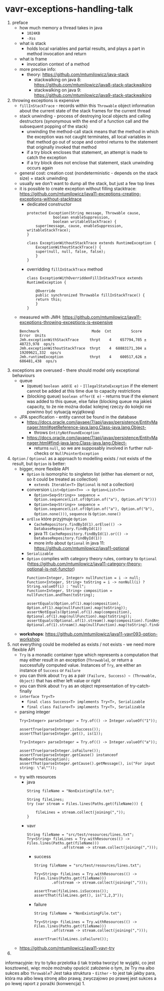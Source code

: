 # vavr-exceptions-handling-talk

1. preface
	* how much memory a thread takes in java
		* `1024KB`
		* `-Xss`
	* what is stack
		* holds local variables and partial results, and plays a part in method invocation and return
	* what is frame
		* invocation context of a method
	* more precise info:
		* theory: https://github.com/mtumilowicz/java-stack
			* stackwalking on java 8: https://github.com/mtumilowicz/java8-stack-stackwalking
			* stackwalking on java 9: https://github.com/mtumilowicz/java9-stack-stackwalking
1. throwing exceptions is expensive
	* `fillInStackTrace` - records within this `Throwable` object information about the current state of the stack frames for the current thread
	* stack unwinding - process of destroying local objects and calling destructors (synonymous with the end of a function call and the subsequent popping of the stack)
		* unwinding the method-call stack means that the method in which the exception was not caught terminates, all local variables in that method go out of scope and control returns to the statement that originally invoked that method
		* if a try block encloses that statement, an attempt is made to catch the exception
		* if a try block does not enclose that statement, stack unwinding occurs again
	* general cost: creation cost (nondeterministic - depends on the stack size) + stack unwinding
	* usually we don't want to dump all the stack, but just a few top lines
	* it is possible to create exception without filling stacktrace: https://github.com/mtumilowicz/java11-exceptions-creating-exceptions-without-stacktrace
		* dedicated constructor
			```
			protected Exception(String message, Throwable cause,
					    boolean enableSuppression,
					    boolean writableStackTrace) {
			    super(message, cause, enableSuppression, writableStackTrace);
			}
			```
			```
			class ExceptionWithoutStackTrace extends RuntimeException {
			    ExceptionWithoutStackTrace() {
				super(null, null, false, false);
			    }
			}
			```
		* overridding `fillInStackTrace` method
			```
			class ExceptionWithOverriddenFillInStackTrace extends RuntimeException {

			    @Override
			    public synchronized Throwable fillInStackTrace() {
				return this;
			    }
			}
			```
	* measured with JMH: https://github.com/mtumilowicz/java11-exceptions-throwing-exceptions-is-expensive
		```
		Benchmark                        Mode  Cnt         Score          Error  Units
		Jmh.exceptionWithStackTrace     thrpt    4    657794,785 ±    48723,978  ops/s
		Jmh.exceptionWithoutStackTrace  thrpt    4  68883171,304 ± 19209621,332  ops/s
		Jmh.runtimeException            thrpt    4    600517,626 ±   686481,438  ops/s
		```
1. exceptions are overused - there should model only exceptional behaviours
	* queue
		* (queue) `boolean add(E e)` - `IllegalStateException` if the element cannot be added at this time due to capacity restrictions
		* (blocking queue) `boolean offer(E e)` - returns true if the element was added to this queue, else false 
		(blocking queue ma jakieś capacity, to że nie można dodać kolejnej rzeczy do kolejki nie powinno być sytuacją wyjątkową)
	* JPA specification - entity cannot be found in the database
		* https://docs.oracle.com/javaee/7/api/javax/persistence/EntityManager.html#getReference-java.lang.Class-java.lang.Object-
			* throws `EntityNotFoundException`
		* https://docs.oracle.com/javaee/7/api/javax/persistence/EntityManager.html#find-java.lang.Class-java.lang.Object-
			* returns `null`, so we are supposably involved in further null-checks or `NullPointerException`
1. `Option` / `Optional` as a approach to modelling exists / not exists of the result, but `Option` is better:
	* bigger, more flexible API
		* `Option` is isomorphic to singleton list (either has element or not, so it could be treated as collection)
			* `extends Iterable<T>` (`Optional` is not a collection)
		* conversion `List<Option<T>> -> Option<List<T>>`
			* `Option<Seq<String>> sequence = Option.sequence(List.of(Option.of("a"), Option.of("b")))`
			* `Option<Seq<String>> sequence = Option.sequence(List.of(Option.of("a"), Option.of("b"), Option.none()))`, `sequence` is `Option.none()`
		* `orElse` które przyjmuje `Option`
			* `CacheRepository.findById(1).orElse(() -> DatabaseRepository.findById(1))`
			* java 11: `CacheRepository.findById(1).or(() -> DatabaseRepository.findById(1))`
			* more info about `Optional` in java 11: https://github.com/mtumilowicz/java11-optional
    	* `Serializable`
		* `Option` complies with category theory rules, contrary to `Optional` 
		(https://github.com/mtumilowicz/java11-category-theory-optional-is-not-functor)
		    ```
		    Function<Integer, Integer> nullFunction = i -> null;
		    Function<Integer, String> toString = i -> nonNull(i) ? String.valueOf(i) : "null";
		    Function<Integer, String> composition = nullFunction.andThen(toString);
		    	
		    assertEquals(Option.of(1).map(composition), Option.of(1).map(nullFunction).map(toString));
		    assertNotEquals(Optional.of(1).map(composition), Optional.of(1).map(nullFunction).map(toString));
		    assertEquals(Optional.of(1).stream().map(composition).findAny(), Optional.of(1).stream().map(nullFunction).map(toString).findAny());
	        ```
	* **workshops**: https://github.com/mtumilowicz/java11-vavr093-option-workshop
1. not everything could be modelled as exists / not exists - we need more flexible API
    * `Try` is a monadic container type which represents a computation 
      that may either result in an exception (`Throwable`), or return a successfully 
      computed value. Instances of `Try`, are either an instance of 
      `Success` or `Failure`
    * you can think about `Try` as a pair `(Failure, Success) ~ (Throwable, Object)` 
        that has either left value or right
	* you can think about `Try` as an object representation of try-catch-finally 
	* `interface Try<T>`
	    * `final class Success<T> implements Try<T>, Serializable`
	    * `final class Failure<T> implements Try<T>, Serializable`
	* parsing integer
        ```
        Try<Integer> parseInteger = Try.of(() -> Integer.valueOf("1"));
        
        assertTrue(parseInteger.isSuccess());
        assertThat(parseInteger.get(), is(1));
        ```
	    ```
        Try<Integer> parseInteger = Try.of(() -> Integer.valueOf("a"));

        assertTrue(parseInteger.isFailure());
        assertTrue(parseInteger.getCause() instanceof NumberFormatException);
        assertThat(parseInteger.getCause().getMessage(), is("For input string: \"a\""));
        ```
    * try with resources
        * java
            ```
            String fileName = "NonExistingFile.txt";
            
            String fileLines;
            try (var stream = Files.lines(Paths.get(fileName))) {
            
                fileLines = stream.collect(joining(","));
            }
            ```
        * vavr
            ```
            String fileName = "src/test/resources/lines.txt";
            Try<String> fileLines = Try.withResources(() -> Files.lines(Paths.get(fileName)))
                            .of(stream -> stream.collect(joining(",")));
            ```
            * success
                ```
                String fileName = "src/test/resources/lines.txt";
                
                Try<String> fileLines = Try.withResources(() -> Files.lines(Paths.get(fileName)))
                        .of(stream -> stream.collect(joining(",")));
                
                assertTrue(fileLines.isSuccess());
                assertThat(fileLines.get(), is("1,2,3"));
                ```
            * failure
                ```
                String fileName = "NonExistingFile.txt";
                
                Try<String> fileLines = Try.withResources(() -> Files.lines(Paths.get(fileName)))
                        .of(stream -> stream.collect(joining(",")));
                
                assertTrue(fileLines.isFailure());
                ```
    * https://github.com/mtumilowicz/java11-vavr-try
1. 
informacyjnie: try to tylko przelotka (i tak trzeba tworzyć te wyjątki, co jest kosztowne), więc może możnaby
opuścić założenie o tym, że Try ma albo sukces albo `Throwable`? Jest taka struktura - `Either` - to jest tak jakby
para, która ma albo lewą stronę albo prawą; zwyczajowo po prawej jest sukces a po lewej raport z porażki (konwencja)
1. 
